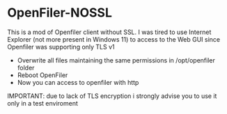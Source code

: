 # OpenFiler-NOSSL
This is a mod of Openfiler client without SSL.
I was tired to use Internet Explorer (not more present in Windows 11) to access to the Web GUI since Openfiler was supporting only TLS v1

- Overwrite all files maintaining the same permissions in /opt/openfiler folder
- Reboot OpenFiler
- Now you can access to openfiler with http 

IMPORTANT: due to lack of TLS encryption i strongly advise you to use it only in a test enviroment
